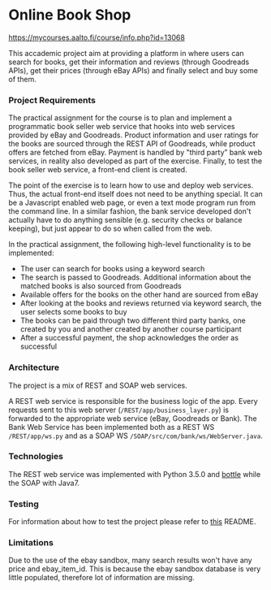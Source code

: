 # Online Book Shop
https://mycourses.aalto.fi/course/info.php?id=13068

This accademic project aim at providing a platform in where users can search for books, get their information and reviews (through Goodreads APIs), get their prices (through eBay APIs) and finally select and buy some of them.

### Project Requirements 

The practical assignment for the course is to plan and implement a programmatic book seller web service that hooks into web services provided by eBay and Goodreads. Product information and user ratings for the books are sourced through the REST API of Goodreads, while product offers are fetched from eBay. Payment is handled by "third party” bank web services, in reality also developed as part of the exercise. Finally, to test the book seller web service, a front-end client is created.

The point of the exercise is to learn how to use and deploy web services. Thus, the actual front-end itself does not need to be anything special. It can be a Javascript enabled web page, or even a text mode program run from the command line. In a similar fashion, the bank service developed don't actually have to do anything sensible (e.g. security checks or balance keeping), but just appear to do so when called from the web.

In the practical assignment, the following high-level functionality is to be implemented:
<ul>
<li>The user can search for books using a keyword search</li>
<li>The search is passed to Goodreads. Additional information about the matched books is also sourced from Goodreads</li> <li>Available offers for the books on the other hand are sourced from eBay</li>
<li>After looking at the books and reviews returned via keyword search, the user selects some books to buy</li>
<li>The books can be paid through two different third party banks, one created by you and another created by another course participant</li>
<li>After a successful payment, the shop acknowledges the order as successful</li>
</ul>

### Architecture

The project is a mix of REST and SOAP web services.

A REST web service is responsible for the business logic of the app. Every requests sent to this web server (`/REST/app/business_layer.py`) is forwarded to the appropriate web service (eBay, Goodreads or Bank). The Bank Web Service  has been implemented both as a REST WS `/REST/app/ws.py` and as a SOAP WS `/SOAP/src/com/bank/ws/WebServer.java`.

### Technologies

The REST web service was implemented with Python 3.5.0 and [bottle](http://bottlepy.org) while the SOAP with Java7.

### Testing

For information about how to test the project please refer to [this](https://github.com/stefanomunarini/CSE4430_Web_Services/blob/master/REST/README.md) README.

### Limitations

Due to the use of the ebay sandbox, many search results won't have any price and ebay_item_id. This is because the ebay sandbox database is very little populated, therefore lot of information are missing.
